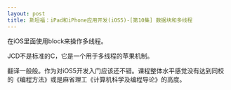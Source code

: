 ```yaml
---
layout: post
title: 斯坦福：iPad和iPhone应用开发(iOS5)-[第10集] 数据块和多线程
---
```

在iOS里面使用block来操作多线程。

JCD不是标准的C，它是一个用于多线程的苹果机制。

翻译一般般。作为对iOS5开发入门应该还不错。课程整体水平感觉没有达到同校的《编程方法》或是麻省理工《计算机科学及编程导论》的高度。 
